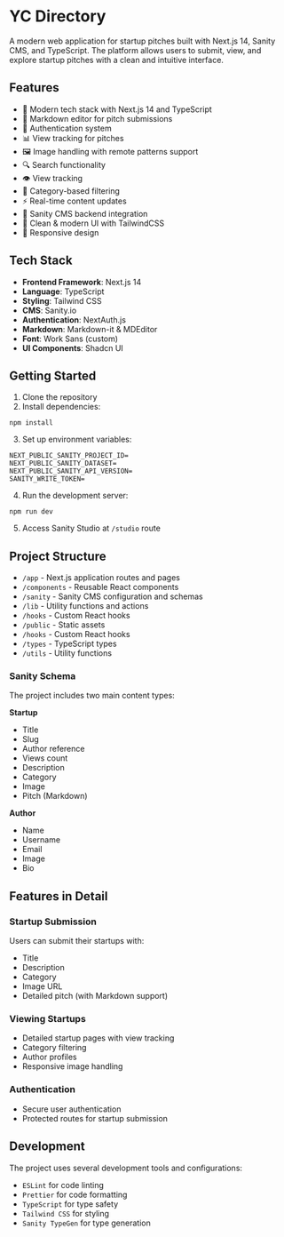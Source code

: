 # YC Directory

A modern web application for startup pitches built with Next.js 14, Sanity CMS, and TypeScript. The platform allows users to submit, view, and explore startup pitches with a clean and intuitive interface.

## Features

- 🚀 Modern tech stack with Next.js 14 and TypeScript
- 📝 Markdown editor for pitch submissions
- 🔐 Authentication system
- 📊 View tracking for pitches
- 🖼️ Image handling with remote patterns support
- 🔍 Search functionality
- 👁️ View tracking
- 🎯 Category-based filtering
- ⚡ Real-time content updates
- 💾 Sanity CMS backend integration
- 🎨 Clean & modern UI with TailwindCSS
- 📱 Responsive design


## Tech Stack

- **Frontend Framework**: Next.js 14
- **Language**: TypeScript
- **Styling**: Tailwind CSS
- **CMS**: Sanity.io
- **Authentication**: NextAuth.js
- **Markdown**: Markdown-it & MDEditor
- **Font**: Work Sans (custom)
- **UI Components**: Shadcn UI

## Getting Started

1. Clone the repository
2. Install dependencies:
```bash:terminal
npm install
```
3. Set up environment variables:
```
NEXT_PUBLIC_SANITY_PROJECT_ID=
NEXT_PUBLIC_SANITY_DATASET=
NEXT_PUBLIC_SANITY_API_VERSION=
SANITY_WRITE_TOKEN=
```
4. Run the development server:
```bash:terminal
npm run dev
```
5. Access Sanity Studio at `/studio` route

## Project Structure

- `/app` - Next.js application routes and pages
- `/components` - Reusable React components
- `/sanity` - Sanity CMS configuration and schemas
- `/lib` - Utility functions and actions
- `/hooks` - Custom React hooks
- `/public` - Static assets
- `/hooks` - Custom React hooks
- `/types` - TypeScript types
- `/utils` - Utility functions

### Sanity Schema
The project includes two main content types:

**Startup**
  - Title
  - Slug
  - Author reference
  - Views count
  - Description
  - Category
  - Image
  - Pitch (Markdown)

**Author**
  - Name
  - Username
  - Email
  - Image
  - Bio

## Features in Detail

### Startup Submission
Users can submit their startups with:
- Title
- Description
- Category
- Image URL
- Detailed pitch (with Markdown support)

### Viewing Startups
- Detailed startup pages with view tracking
- Category filtering
- Author profiles
- Responsive image handling

### Authentication
- Secure user authentication
- Protected routes for startup submission

## Development

The project uses several development tools and configurations:

- `ESLint` for code linting
- `Prettier` for code formatting
- `TypeScript` for type safety
- `Tailwind CSS` for styling
- `Sanity TypeGen` for type generation
